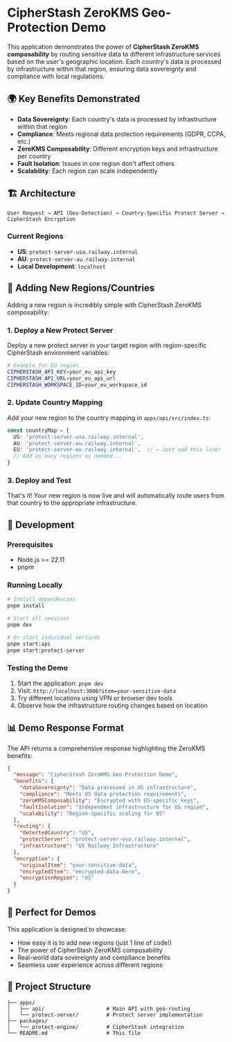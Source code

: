 # CipherStash ZeroKMS Geo-Protection Demo

This application demonstrates the power of **CipherStash ZeroKMS composability** by routing sensitive data to different infrastructure services based on the user's geographic location. Each country's data is processed by infrastructure within that region, ensuring data sovereignty and compliance with local regulations.

## 🌍 Key Benefits Demonstrated

- **Data Sovereignty**: Each country's data is processed by infrastructure within that region
- **Compliance**: Meets regional data protection requirements (GDPR, CCPA, etc.)
- **ZeroKMS Composability**: Different encryption keys and infrastructure per country
- **Fault Isolation**: Issues in one region don't affect others
- **Scalability**: Each region can scale independently

## 🏗️ Architecture

```
User Request → API (Geo-Detection) → Country-Specific Protect Server → CipherStash Encryption
```

### Current Regions
- **US**: `protect-server-usa.railway.internal`
- **AU**: `protect-server-au.railway.internal`
- **Local Development**: `localhost`

## 🚀 Adding New Regions/Countries

Adding a new region is incredibly simple with CipherStash ZeroKMS composability:

### 1. Deploy a New Protect Server
Deploy a new protect server in your target region with region-specific CipherStash environment variables:

```bash
# Example for EU region
CIPHERSTASH_API_KEY=your_eu_api_key
CIPHERSTASH_API_URL=your_eu_api_url
CIPHERSTASH_WORKSPACE_ID=your_eu_workspace_id
```

### 2. Update Country Mapping
Add your new region to the country mapping in `apps/api/src/index.ts`:

```typescript
const countryMap = {
  US: 'protect-server-usa.railway.internal',
  AU: 'protect-server-au.railway.internal',
  EU: 'protect-server-eu.railway.internal',  // ← Just add this line!
  // Add as many regions as needed...
}
```

### 3. Deploy and Test
That's it! Your new region is now live and will automatically route users from that country to the appropriate infrastructure.

## 🔧 Development

### Prerequisites
- Node.js >= 22.11
- pnpm

### Running Locally
```bash
# Install dependencies
pnpm install

# Start all services
pnpm dev

# Or start individual services
pnpm start:api
pnpm start:protect-server
```

### Testing the Demo
1. Start the application: `pnpm dev`
2. Visit: `http://localhost:3000?item=your-sensitive-data`
3. Try different locations using VPN or browser dev tools
4. Observe how the infrastructure routing changes based on location

## 📊 Demo Response Format

The API returns a comprehensive response highlighting the ZeroKMS benefits:

```json
{
  "message": "CipherStash ZeroKMS Geo-Protection Demo",
  "benefits": {
    "dataSovereignty": "Data processed in US infrastructure",
    "compliance": "Meets US data protection requirements", 
    "zeroKMSComposability": "Encrypted with US-specific keys",
    "faultIsolation": "Independent infrastructure for US region",
    "scalability": "Region-specific scaling for US"
  },
  "routing": {
    "detectedCountry": "US",
    "protectServer": "protect-server-usa.railway.internal",
    "infrastructure": "US Railway Infrastructure"
  },
  "encryption": {
    "originalItem": "your-sensitive-data",
    "encryptedItem": "encrypted-data-here",
    "encryptionRegion": "US"
  }
}
```

## 🎯 Perfect for Demos

This application is designed to showcase:
- How easy it is to add new regions (just 1 line of code!)
- The power of CipherStash ZeroKMS composability
- Real-world data sovereignty and compliance benefits
- Seamless user experience across different regions

## 📁 Project Structure

```
├── apps/
│   ├── api/                    # Main API with geo-routing
│   └── protect-server/         # Protect server implementation
├── packages/
│   └── protect-engine/         # CipherStash integration
└── README.md                   # This file
```
